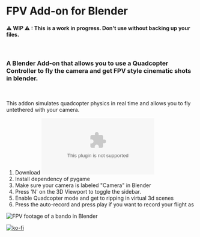 # FPV Add-on for Blender
#### ⚠ WIP ⚠ : This is a work in progress. Don't use without backing up your files.

<br>

### A Blender Add-on that allows you to use a Quadcopter Controller to fly the camera and get FPV style cinematic shots in blender.

<br>

This addon simulates quadcopter physics in real time and allows you to fly untethered with your camera. 
1. Download ![the zip file](https://github.com/hazkaz/blender-quadcopter-fpv/releases/download/v0.0.2/Quadcopter-addon.zip)
2. Install dependency of pygame
3. Make sure your camera is labeled "Camera" in Blender
4. Press 'N' on the 3D Viewport to toggle the sidebar.
5. Enable Quadcopter mode and get to ripping in virtual 3d scenes
6. Press the auto-record and press play if you want to record your flight as


![FPV footage of a bando in Blender](https://github.com/hazkaz/blender-fpv/raw/master/ripping.gif)

[![ko-fi](https://ko-fi.com/img/githubbutton_sm.svg)](https://ko-fi.com/L3L14LYGG)
